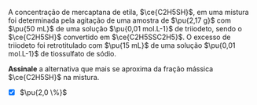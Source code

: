 A concentração de mercaptana de etila, $\ce{C2H5SH}$, em uma mistura foi determinada pela agitação de uma amostra de $\pu{2,17 g}$ com $\pu{50 mL}$ de uma solução $\pu{0,01 mol.L-1}$ de triiodeto, sendo o $\ce{C2H5SH}$ convertido em $\ce{C2H5SSC2H5}$. O excesso de triiodeto foi retrotitulado com $\pu{15 mL}$ de uma solução $\pu{0,01 mol.L-1}$ de tiossulfato de sódio.

**Assinale** a alternativa que mais se aproxima da fração mássica $\ce{C2H5SH}$ na mistura.

- [x] $\pu{2,0 \%}$
